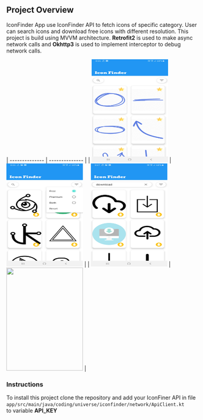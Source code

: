 ##  Project Overview
IconFinder App use IconFinder API to fetch icons of specific category. User can search icons and download free icons with different resolution. This project is build using MVVM architecture. __Retrofit2__ is used to make async network calls and __Okhttp3__ is used to implement interceptor to debug network calls.

| -------------- | -------------- |
| <img src="screenshots/main.jpg" width="200" height="270"/>   | <img src="screenshots/filter.jpg" width="200" height="270"/>   |
| <img src="screenshots/search.jpg" width="200" height="270"/> | <img src="screenshots/select_resolution.jpg" width="200" height="270"/> |


### Instructions
To install this project clone the repository and add your IconFiner API in file `app/src/main/java/coding/universe/iconfinder/network/ApiClient.kt` <br>
to variable __API_KEY__
